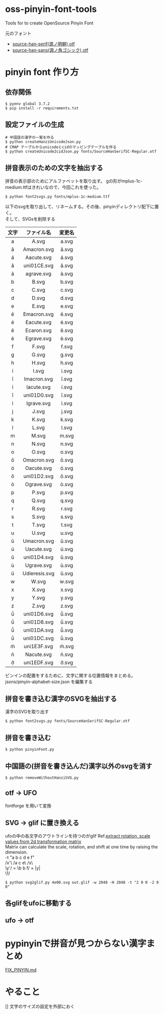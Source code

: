 # oss-pinyin-font-tools
Tools for to create OpenSource Pinyin Font

元のフォント
- [source-han-serif(源ノ明朝) otf](https://github.com/adobe-fonts/source-han-serif/tree/release/OTF)
- [source-han-sans(源ノ角ゴシック) otf](https://github.com/adobe-fonts/source-han-sans/tree/release/OTF)
<!-- otf->ttf にしてあるフォント
- [Source-Han-TrueType](https://github.com/Pal3love/Source-Han-TrueType) -->

<!-- # 変換方法
```
#otf -> ttf
$ python otf2ttf.py SourceHanSerif-Regular.otf
```

```
#ttf -> ttx
$ ttx SourceHanSerif-Regular.ttf
#ttx -> ttf #n の名前をつけてくれるので、上書きされない
$ ttx SourceHanSerif-Regular.ttx
#テーブルを指定して変換
ttx -t GSUB SourceHanSerif-Regular.otf
```

```
#ttc -> ttx の場合 n はttxにしたい番号
ttx -y n ./NotoSansCJK-Regular.ttc
``` -->


# pinyin font 作り方
## 依存関係
```
$ pyenv global 3.7.2
$ pip install -r requirements.txt
```
## 設定ファイルの生成
```
# 中国語の漢字の一覧を作る
$ python createHanziUnicodeJson.py
# CMAP テーブルからunicodeとcidのマッピングテーブルを作る
$ python createUnicode2cidJson.py fonts/SourceHanSerifSC-Regular.otf
```

## 拼音表示のための文字を抽出する
拼音の表示部のためにアルファベットを取り出す。
gの形がmplus-1c-medium.ttfはきれいなので、今回これを使った。
```
$ python font2svgs.py fonts/mplus-1c-medium.ttf
```
以下のsvgを取り出して、リネームする。その後、pinyinディレクトリ配下に置く。  
そして、SVGsを削除する  

|文字|ファイル名|変更名|
|:--:|:-----:|:-----:|
|a| A.svg | a.svg |
|ā| Amacron.svg | ā.svg |
|á| Aacute.svg | á.svg |
|ǎ| uni01CE.svg | ǎ.svg |
|à| agrave.svg | à.svg |
|b| B.svg | b.svg |
|c| C.svg | c.svg |
|d| D.svg | d.svg |
|e| E.svg | e.svg |
|ē| Emacron.svg | ē.svg |
|é| Eacute.svg | é.svg |
|ě| Ecaron.svg | ě.svg |
|è| Egrave.svg | è.svg |
|f| F.svg | f.svg |
|g| G.svg | g.svg |
|h| H.svg | h.svg |
|i| I.svg | i.svg |
|ī| Imacron.svg | ī.svg |
|í| Iacute.svg | í.svg |
|ǐ| uni01D0.svg | ǐ.svg |
|ì| Igrave.svg | ì.svg |
|j| J.svg | j.svg |
|k| K.svg | k.svg |
|l| L.svg | l.svg |
|m| M.svg | m.svg |
|n| N.svg | n.svg |
|o| O.svg | o.svg |
|ō| Omacron.svg | ō.svg |
|ó| Oacute.svg | ó.svg |
|ǒ| uni01D2.svg | ǒ.svg |
|ò| Ograve.svg | ò.svg |
|p| P.svg | p.svg |
|q| Q.svg | q.svg |
|r| R.svg | r.svg |
|s| S.svg | s.svg |
|t| T.svg | t.svg |
|u| U.svg | u.svg |
|ū| Umacron.svg | ū.svg |
|ú| Uacute.svg | ú.svg |
|ǔ| uni01D4.svg | ǔ.svg |
|ù| Ugrave.svg | ù.svg |
|ü| Udieresis.svg | ü.svg |
|w| W.svg | w.svg |
|x| X.svg | x.svg |
|y| Y.svg | y.svg |
|z| Z.svg | z.svg |
|ǖ| uni01D6.svg | ǖ.svg |
|ǘ| uni01D8.svg | ǘ.svg |
|ǚ| uni01DA.svg | ǚ.svg |
|ǜ| uni01DC.svg | ǜ.svg |
|ḿ| uni1E3F.svg | ḿ.svg |
|ń| Nacute.svg | ń.svg |
|ở| uni1EDF.svg | ở.svg |


ピンインの配置をするために、文字に関する位置情報をまとめる。  
jsons/pinyin-alphabet-size.json を編集する  

## 拼音を書き込む漢字のSVGを抽出する
漢字のSVGを取り出す
```
$ python font2svgs.py fonts/SourceHanSerifSC-Regular.otf
```

## 拼音を書き込む
```
$ python pinyinFont.py
```

## 中国語の(拼音を書き込んだ)漢字以外のsvgを消す
```
$ python removeWithoutHanziSVG.py
```

## otf -> UFO
fontforge を用いて変換

## SVG -> glif に置き換える
ufoの中の各文字のアウトラインを持つのがglif
Ref.[extract rotation, scale values from 2d transformation matrix](https://stackoverflow.com/questions/4361242/extract-rotation-scale-values-from-2d-transformation-matrix)  
Matrix can calculate the scale, rotation, and shift at one time by raising the dimension.  
-t "a b c d e f"  
/x'\   /a c e\   /x\  
\y'/ = \b b f/ × |y|  
                 \1/  
```
$ python svg2glif.py 4e00.svg out.glif -w 2048 -H 2048 -t "2 0 0 -2 0 0"
```

## 各glifをufoに移動する

## ufo -> otf

# pypinyinで拼音が見つからない漢字まとめ
[FIX_PINYIN.md](FIX_PINYIN.md)

# やること
[] 文字のサイズの設定を外部におく
